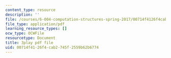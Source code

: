 ```yaml
---
content_type: resource
description: ''
file: /courses/6-004-computation-structures-spring-2017/00714f4126f4cab2745f2559b62b6774_pUmMZqwzZ10.pdf
file_type: application/pdf
learning_resource_types: []
ocw_type: OCWFile
resourcetype: Document
title: 3play pdf file
uid: 00714f41-26f4-cab2-745f-2559b62b6774
---
```

